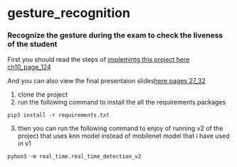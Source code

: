 # gesture_recognition
### Recognize the gesture during the exam to check the liveness  of the student

First you should read the steps of [implemintg this project here ch10_page_124](https://drive.google.com/file/d/1bn82VK5El_tPsIMk1pOr9S29IsVutB6w/view?usp=sharing)


And you can also view the final presentaion slides[here pages 27_32](https://docs.google.com/presentation/d/1UPAGrZAhR0N30t_DG5IGQrRELZVGk17OGM-Onb9_TXw/edit?usp=sharing) 


1. clone the project 
2. run the following command to install the all the requirements packages


  `pip3 install -r requirements.txt`

3. then you can run the following command to enjoy of running v2 of the project that uses knn model instead of mobilenet model that i have used in v1

  `pyhon3 -m real_time.real_time_detection_v2`
